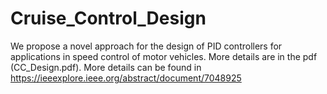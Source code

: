 # Cruise_Control_Design
We propose a novel approach for the design of PID controllers for applications in speed control of motor vehicles. More details are in the pdf (CC_Design.pdf). More details can be found in https://ieeexplore.ieee.org/abstract/document/7048925
